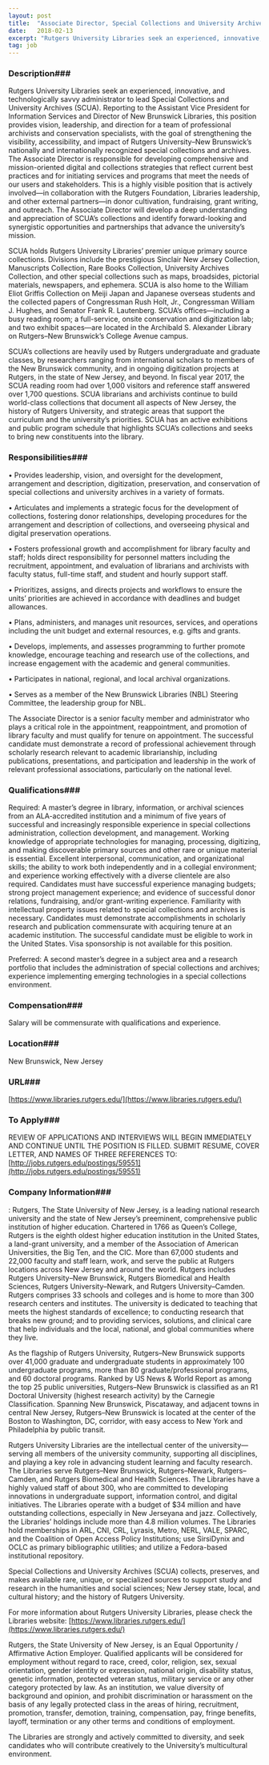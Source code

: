 ```yaml
---
layout: post
title:  "Associate Director, Special Collections and University Archives  - Rutgers University Libraries"
date:   2018-02-13
excerpt: "Rutgers University Libraries seek an experienced, innovative, and technologically savvy administrator to lead Special Collections and University Archives (SCUA). Reporting to the Assistant Vice President for Information Services and Director of New Brunswick Libraries, this position provides vision, leadership, and direction for a team of professional archivists and conservation specialists,..."
tag: job
---
```


### Description###

Rutgers University Libraries seek an experienced, innovative, and technologically savvy administrator to lead Special Collections and University Archives (SCUA). Reporting to the Assistant Vice President for Information Services and Director of New Brunswick Libraries, this position provides vision, leadership, and direction for a team of professional archivists and conservation specialists, with the goal of strengthening the visibility, accessibility, and impact of Rutgers University–New Brunswick’s nationally and internationally recognized special collections and archives. The Associate Director is responsible for developing comprehensive and mission-oriented digital and collections strategies that reflect current best practices and for initiating services and programs that meet the needs of our users and stakeholders. This is a highly visible position that is actively involved—in collaboration with the Rutgers Foundation, Libraries leadership, and other external partners—in donor cultivation, fundraising, grant writing, and outreach. The Associate Director will develop a deep understanding and appreciation of SCUA’s collections and identify forward-looking and synergistic opportunities and partnerships that advance the university’s mission.

SCUA holds Rutgers University Libraries’ premier unique primary source collections. Divisions include the prestigious Sinclair New Jersey Collection, Manuscripts Collection, Rare Books Collection, University Archives Collection, and other special collections such as maps, broadsides, pictorial materials, newspapers, and ephemera. SCUA is also home to the William Eliot Griffis Collection on Meiji Japan and Japanese overseas students and the collected papers of Congressman Rush Holt, Jr., Congressman William J. Hughes, and Senator Frank R. Lautenberg. SCUA’s offices—including a busy reading room; a full-service, onsite conservation and digitization lab; and two exhibit spaces—are located in the Archibald S. Alexander Library on Rutgers–New Brunswick’s College Avenue campus.

SCUA’s collections are heavily used by Rutgers undergraduate and graduate classes, by researchers ranging from international scholars to members of the New Brunswick community, and in ongoing digitization projects at Rutgers, in the state of New Jersey, and beyond. In fiscal year 2017, the SCUA reading room had over 1,000 visitors and reference staff answered over 1,700 questions. SCUA librarians and archivists continue to build world-class collections that document all aspects of New Jersey, the history of Rutgers University, and strategic areas that support the curriculum and the university’s priorities. SCUA has an active exhibitions and public program schedule that highlights SCUA’s collections and seeks to bring new constituents into the library. 



### Responsibilities###


• 	Provides leadership, vision, and oversight for the development, arrangement and description, digitization, preservation, and conservation of special collections and university archives in a variety of formats. 

• 	Articulates and implements a strategic focus for the development of collections, fostering donor relationships, developing procedures for the arrangement and description of collections, and overseeing physical and digital preservation operations. 

• 	Fosters professional growth and accomplishment for library faculty and staff; holds direct responsibility for personnel matters including the recruitment, appointment, and evaluation of librarians and archivists with faculty status, full-time staff, and student and hourly support staff. 

• 	Prioritizes, assigns, and directs projects and workflows to ensure the units’ priorities are achieved in accordance with deadlines and budget allowances.

• 	Plans, administers, and manages unit resources, services, and operations including the unit budget and external resources, e.g. gifts and grants.

• 	Develops, implements, and assesses programming to further promote knowledge, encourage teaching and research use of the collections, and increase engagement with the academic and general communities.

• 	Participates in national, regional, and local archival organizations. 

• 	Serves as a member of the New Brunswick Libraries (NBL) Steering Committee, the leadership group for NBL.

The Associate Director is a senior faculty member and administrator who plays a critical role in the appointment, reappointment,
and promotion of library faculty and must qualify for tenure on appointment. The successful candidate must demonstrate a record of professional achievement through scholarly research relevant to academic librarianship, including publications, presentations, and participation and leadership in the work of relevant professional associations, particularly on the national level.



### Qualifications###

Required: A master’s degree in library, information, or archival sciences from an ALA-accredited institution and a minimum of five years of successful and increasingly responsible experience in special collections administration, collection development, and management. Working knowledge of appropriate technologies for managing, processing, digitizing, and making discoverable primary sources and other rare or unique material is essential. Excellent interpersonal, communication, and organizational skills; the ability to work both independently and in a collegial environment; and experience working effectively with a diverse clientele are also required. Candidates must have successful experience managing budgets; strong project management experience; and evidence of successful donor relations, fundraising, and/or grant-writing experience. Familiarity with intellectual property issues related to special collections and archives is necessary. Candidates must demonstrate accomplishments in scholarly research and publication commensurate with acquiring tenure at an academic institution. The successful candidate must be eligible to work in the United States. Visa sponsorship is not available for this position. 

Preferred: A second master’s degree in a subject area and a research portfolio that includes the administration of special collections and archives; experience implementing emerging technologies in a special collections environment.



### Compensation###

Salary will be commensurate with qualifications and experience. 


### Location###

New Brunswick, New Jersey


### URL###

[https://www.libraries.rutgers.edu/](https://www.libraries.rutgers.edu/)

### To Apply###

 REVIEW OF APPLICATIONS AND INTERVIEWS WILL BEGIN IMMEDIATELY AND CONTINUE UNTIL THE POSITION IS FILLED. SUBMIT RESUME, COVER LETTER, AND NAMES OF THREE REFERENCES TO:  [http://jobs.rutgers.edu/postings/59551](http://jobs.rutgers.edu/postings/59551)


### Company Information###

: Rutgers, The State University of New Jersey, is a leading national research university and the state of New Jersey’s preeminent, comprehensive public institution of higher education. Chartered in 1766 as Queen’s College, Rutgers is the eighth oldest higher education institution in the United States, a land-grant university, and a member of the Association of American Universities, the Big Ten, and the CIC. More than 67,000 students and 22,000 faculty and staff learn, work, and serve the public at Rutgers locations across New Jersey and around the world. Rutgers includes Rutgers University–New Brunswick, Rutgers Biomedical and Health Sciences, Rutgers University–Newark, and Rutgers University–Camden. Rutgers comprises 33 schools and colleges and is home to more than 300 research centers and institutes. The university is dedicated to teaching that meets the highest standards of excellence; to conducting research that breaks new ground; and to providing services, solutions, and clinical care that help individuals and the local, national, and global communities where they live.

As the flagship of Rutgers University, Rutgers–New Brunswick supports over 41,000 graduate and undergraduate students in approximately 100 undergraduate programs, more than 80 graduate/professional programs, and 60 doctoral programs. Ranked by US News & World Report as among the top 25 public universities, Rutgers–New Brunswick is classified as an R1 Doctoral University (highest research activity) by the Carnegie Classification. Spanning New Brunswick, Piscataway, and adjacent towns in central New Jersey, Rutgers–New Brunswick is located at the center of the Boston to Washington, DC, corridor, with easy access to New York and Philadelphia by public transit.

Rutgers University Libraries are the intellectual center of the university—serving all members of the university community, supporting all disciplines, and playing a key role in advancing student learning and faculty research. The Libraries serve Rutgers–New Brunswick, Rutgers–Newark, Rutgers–Camden, and Rutgers Biomedical and Health Sciences. The Libraries have a highly valued staff of about 300, who are committed to developing innovations in undergraduate support, information control, and digital initiatives. The Libraries operate with a budget of $34 million and have outstanding collections, especially in New Jerseyana and jazz. Collectively, the Libraries’ holdings include more than 4.8 million volumes. The Libraries hold memberships in ARL, CNI, CRL, Lyrasis, Metro, NERL, VALE, SPARC, and the Coalition of Open Access Policy Institutions; use SirsiDynix and OCLC as primary bibliographic utilities; and utilize a Fedora-based institutional repository.

Special Collections and University Archives (SCUA) collects, preserves, and makes available rare, unique, or specialized sources to support study and research in the humanities and social sciences; New Jersey state, local, and cultural history; and the history of Rutgers University.

For more information about Rutgers University Libraries, please check the Libraries website: [https://www.libraries.rutgers.edu/](https://www.libraries.rutgers.edu/)

Rutgers, the State University of New Jersey, is an Equal Opportunity / Affirmative Action Employer. Qualified applicants will be considered for employment without regard to race, creed, color, religion, sex, sexual orientation, gender identity or expression, national origin, disability status, genetic information, protected veteran status, military service or any other category protected by law. As an institution, we value diversity of background and opinion, and prohibit discrimination or harassment on the basis of any legally protected class in the areas of hiring, recruitment, promotion, transfer, demotion, training, compensation, pay, fringe benefits, layoff, termination or any other
terms and conditions of employment.

The Libraries are strongly and actively committed to diversity, and seek candidates who will contribute 
creatively to the University’s multicultural environment.





